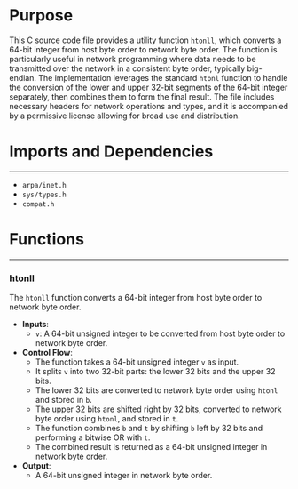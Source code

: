 # Purpose
This C source code file provides a utility function [`htonll`](#htonll), which converts a 64-bit integer from host byte order to network byte order. The function is particularly useful in network programming where data needs to be transmitted over the network in a consistent byte order, typically big-endian. The implementation leverages the standard `htonl` function to handle the conversion of the lower and upper 32-bit segments of the 64-bit integer separately, then combines them to form the final result. The file includes necessary headers for network operations and types, and it is accompanied by a permissive license allowing for broad use and distribution.
# Imports and Dependencies

---
- `arpa/inet.h`
- `sys/types.h`
- `compat.h`


# Functions

---
### htonll<!-- {{#callable:htonll}} -->
The `htonll` function converts a 64-bit integer from host byte order to network byte order.
- **Inputs**:
    - `v`: A 64-bit unsigned integer to be converted from host byte order to network byte order.
- **Control Flow**:
    - The function takes a 64-bit unsigned integer `v` as input.
    - It splits `v` into two 32-bit parts: the lower 32 bits and the upper 32 bits.
    - The lower 32 bits are converted to network byte order using `htonl` and stored in `b`.
    - The upper 32 bits are shifted right by 32 bits, converted to network byte order using `htonl`, and stored in `t`.
    - The function combines `b` and `t` by shifting `b` left by 32 bits and performing a bitwise OR with `t`.
    - The combined result is returned as a 64-bit unsigned integer in network byte order.
- **Output**:
    - A 64-bit unsigned integer in network byte order.


